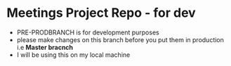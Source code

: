 # Meetings Project Repo - for dev

* PRE-PRODBRANCH is for development purposes
* please make changes on this branch before you put them in production i.e **Master bracnch** 
* I will be using this on my local machine
